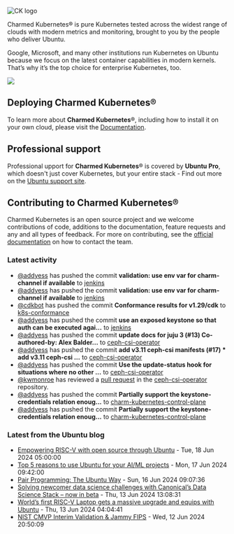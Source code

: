 ![CK logo](https://assets.ubuntu.com/v1/451d4cf4-Charmed+Kubernetes_RGB_onWhite_2022.svg)

Charmed Kubernetes® is pure Kubernetes tested across the widest range of clouds with modern metrics and monitoring, brought to you by the people who deliver Ubuntu.

Google, Microsoft, and many other institutions run Kubernetes on Ubuntu because we focus on the latest container capabilities in modern kernels. That’s why it’s the top choice for enterprise Kubernetes, too.

![](https://assets.ubuntu.com/v1/843c77b6-juju-at-a-glace.svg)

## Deploying Charmed Kubernetes®

To learn more about **Charmed Kubernetes**®, including how to install it on your own cloud, please visit the [Documentation][docs].

## Professional support

Professional upport for **Charmed Kubernetes**® is covered by **Ubuntu Pro**, which doesn't just cover Kubernetes, but your entire stack - Find out more on the [Ubuntu support site](https://ubuntu.com/support).

## Contributing to Charmed Kubernetes®

Charmed Kubernetes is an open source project and we welcome contributions of code, additions to the documentation, feature requests and any and all types of feedback. For more on contributing, see the [official documentation][get-in-touch] on how to contact the team.

<!-- LINKS -->
[docs]: https://ubuntu.com/kubernetes/docs
[get-in-touch]: https://ubuntu.com/kubernetes/docs/get-in-touch

### Latest activity

<!-- activity starts -->
 - [@addyess](https://github.com/addyess) has pushed the commit **validation: use env var for charm-channel if available** to [jenkins](https://github.com/charmed-kubernetes/jenkins)
 - [@addyess](https://github.com/addyess) has pushed the commit **validation: use env var for charm-channel if available** to [jenkins](https://github.com/charmed-kubernetes/jenkins)
 - [@cdkbot](https://github.com/cdkbot) has pushed the commit **Conformance results for v1.29/cdk** to [k8s-conformance](https://github.com/charmed-kubernetes/k8s-conformance)
 - [@addyess](https://github.com/addyess) has pushed the commit **use an exposed keystone so that auth can be executed agai...** to [jenkins](https://github.com/charmed-kubernetes/jenkins)
 - [@addyess](https://github.com/addyess) has pushed the commit **update docs for juju 3 (#13)  Co-authored-by: Alex Balder...** to [ceph-csi-operator](https://github.com/charmed-kubernetes/ceph-csi-operator)
 - [@addyess](https://github.com/addyess) has pushed the commit **add v3.11 ceph-csi manifests (#17)  * add v3.11 ceph-csi ...** to [ceph-csi-operator](https://github.com/charmed-kubernetes/ceph-csi-operator)
 - [@addyess](https://github.com/addyess) has pushed the commit **Use the update-status hook for situations where no other ...** to [ceph-csi-operator](https://github.com/charmed-kubernetes/ceph-csi-operator)
 - [@kwmonroe](https://github.com/kwmonroe) has reviewed a [pull request](https://github.com/charmed-kubernetes/ceph-csi-operator/pull/18) in the [ceph-csi-operator](https://github.com/charmed-kubernetes/ceph-csi-operator) repository.
 - [@addyess](https://github.com/addyess) has pushed the commit **Partially support the keystone-credentials relation enoug...** to [charm-kubernetes-control-plane](https://github.com/charmed-kubernetes/charm-kubernetes-control-plane)
 - [@addyess](https://github.com/addyess) has pushed the commit **Partially support the keystone-credentials relation enoug...** to [charm-kubernetes-control-plane](https://github.com/charmed-kubernetes/charm-kubernetes-control-plane)
<!-- activity ends -->

<!-- roadmap starts -->

<!-- roadmap ends -->

### Latest from the Ubuntu blog

<!-- blog starts -->
* [Empowering RISC-V with open source through Ubuntu](https://ubuntu.com//blog/empowering-risc-v-with-open-source-through-ubuntu) - Tue, 18 Jun 2024 05:00:00 
* [Top 5 reasons to use Ubuntu for your AI/ML projects](https://ubuntu.com//blog/ubuntu-ai-ml-projects) - Mon, 17 Jun 2024 09:42:00 
* [Pair Programming: The Ubuntu Way](https://ubuntu.com//blog/pair-programming) - Sun, 16 Jun 2024 09:07:36 
* [Solving newcomer data science challenges with Canonical’s Data Science Stack &#8211; now in beta](https://ubuntu.com//blog/data-science-stack) - Thu, 13 Jun 2024 13:08:31 
* [World’s first RISC-V Laptop gets a massive upgrade and equips with Ubuntu](https://ubuntu.com//blog/worlds-first-risc-v-laptop-gets-a-massive-upgrade-and-equips-with-ubuntu) - Thu, 13 Jun 2024 04:04:41 
* [NIST CMVP Interim Validation &amp; Jammy FIPS](https://ubuntu.com//blog/interim-validation-jammy-fips) - Wed, 12 Jun 2024 20:50:09 
<!-- blog ends -->
